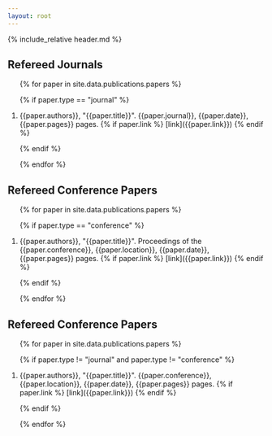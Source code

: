 ```yaml
---
layout: root
---
```


{% include_relative header.md %}

## Refereed Journals

<div markdown="1" class="references">

<ol reversed>

{% for paper in site.data.publications.papers %}

{% if paper.type == "journal" %}

<li class="reference">{{paper.authors}}, "{{paper.title}}". {{paper.journal}}, {{paper.date}}, {{paper.pages}} pages. 
{% if paper.link %}
 [link]({{paper.link}})
{% endif %}
</li>

{% endif %}

{% endfor %}

</ol>


## Refereed Conference Papers

<ol reversed>

{% for paper in site.data.publications.papers %}

{% if paper.type == "conference" %}

<li class="reference">{{paper.authors}}, "{{paper.title}}". Proceedings of the {{paper.conference}}, {{paper.location}}, {{paper.date}}, {{paper.pages}} pages. 
{% if paper.link %}
 [link]({{paper.link}})
{% endif %}
</li>

{% endif %}

{% endfor %}

</ol>

## Refereed Conference Papers

<ol reversed>

{% for paper in site.data.publications.papers %}

{% if paper.type != "journal" and paper.type != "conference" %}

<li class="reference">{{paper.authors}}, "{{paper.title}}". {{paper.conference}}, {{paper.location}}, {{paper.date}}, {{paper.pages}} pages. 
{% if paper.link %}
 [link]({{paper.link}})
{% endif %}
</li>

{% endif %}

{% endfor %}

</ol>


